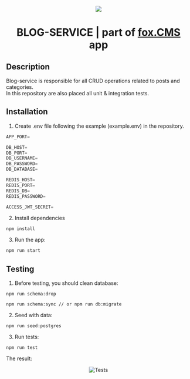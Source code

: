 <p align="center">
  <a href="https://github.com/TomaszTrebacz/nest-auth-graphql-redis/packages/541967"><img src="https://i.ibb.co/ZTYFkPF/api-gateway.png" />
  </a>
   <h1 align="center">BLOG-SERVICE | part of <a href="https://github.com/TomaszTrebacz/fox.CMS">fox.CMS</a> app</h1>
</p>

## Description

Blog-service is responsible for all CRUD operations related to posts and categories.  
In this repository are also placed all unit & integration tests.

## Installation

1. Create .env file following the example (example.env) in the repository.

```ts
APP_PORT=

DB_HOST=
DB_PORT=
DB_USERNAME=
DB_PASSWORD=
DB_DATABASE=

REDIS_HOST=
REDIS_PORT=
REDIS_DB=
REDIS_PASSWORD=

ACCESS_JWT_SECRET=
```

2. Install dependencies

```
npm install
```

3. Run the app:

```ts
npm run start
```

## Testing

1. Before testing, you should clean database:

```
npm run schema:drop

npm run schema:sync // or npm run db:migrate
```

2. Seed with data:

```
npm run seed:postgres
```

3. Run tests:

```
npm run test
```

The result:

<p align="center">
<img src="https://i.ibb.co/wsR84gn/test.png" alt="Tests" />
</p>
